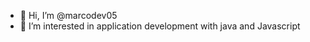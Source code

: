 - 👋 Hi, I’m @marcodev05
- 👀 I’m interested in application development with java and Javascript


<!---
marcodev05/marcodev05 is a ✨ special ✨ repository because its `README.md` (this file) appears on your GitHub profile.
You can click the Preview link to take a look at your changes.
--->
